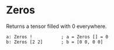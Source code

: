 # Zeros

Returns a tensor filled with 0 everywhere.

```L1
a: Zeros !           ; a = Zeros [] = 0
b: Zeros [2 2]       ; b = [0 0, 0 0]
```